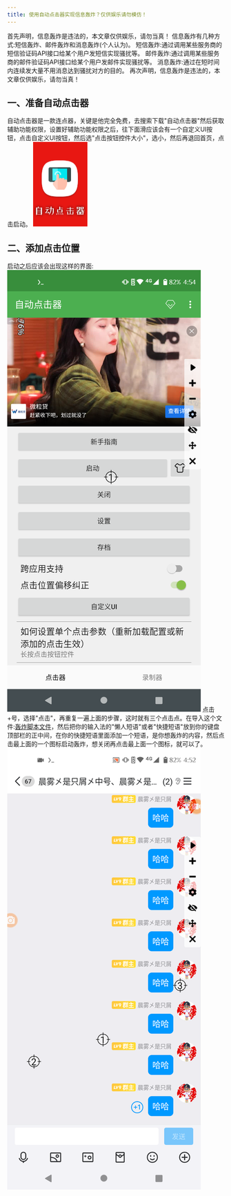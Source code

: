 ```yaml
---
title: 使用自动点击器实现信息轰炸？仅供娱乐请勿模仿！
---
```

首先声明，信息轰炸是违法的，本文章仅供娱乐，请勿当真！
信息轰炸有几种方式:短信轰炸、邮件轰炸和消息轰炸(个人认为)。
短信轰炸:通过调用某些服务商的短信验证码API接口给某个用户发短信实现骚扰等。
邮件轰炸:通过调用某些服务商的邮件验证码API接口给某个用户发邮件实现骚扰等。
消息轰炸:通过在短时间内连续发大量不用消息达到骚扰对方的目的。
再次声明，信息轰炸是违法的，本文章仅供娱乐，请勿当真！
## 一、准备自动点击器
自动点击器是一款连点器，关键是他完全免费，去搜索下载"自动点击器"然后获取辅助功能权限，设置好辅助功能权限之后，往下面滑应该会有一个自定义UI按钮，点击自定义UI按钮，然后选"点击按钮控件大小"，选小，然后再退回首页，点击启动。
<img src="/pic/13/1.png">
## 二、添加点击位置
启动之后应该会出现这样的界面:
<img src="/pic/13/2.png">
点击+号，选择"点击"，再重复一遍上面的步骤，这时就有三个点击点。在导入这个文件:[轰炸脚本文件](/files/13/信息轰炸.accs)，然后把你的输入法的"懒人短语"或者"快捷短语"放到你的键盘顶部栏的正中间，在你的快捷短语里面添加一个短语，是你想轰炸的内容，然后点击最上面的一个图标启动轰炸，想关闭再点击最上面一个图标，就可以了。
<img src="/pic/13/3.png">